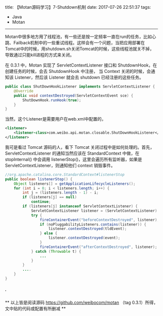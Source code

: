 title: 【Motan源码学习】7-Shutdown机制
date: 2017-07-26 22:51:37
tags:
- Java
- Motan
---
Motan中很多地方用了线程池，有一些还是按一定频率一直在run的任务，比如心跳、Failback机制中的一些重试线程。这样会有一个问题，当把应用部署在Tomcat中的时候，用shutdown.sh关闭Tomcat的时候，这些线程池就关不掉，导致通过只能kill进程的方式来关闭。

在 0.3.1 中，Motan 实现了 ServletContextListener 接口和 ShutdownHook，在创建任务的时候，会去 ShutdownHook 中注册， 当 Context 关闭的时候，会通知该 Listener，然后该 Listener 就会去 shutdown 已经注册的这些任务。

```java
public class ShutDownHookListener implements ServletContextListener {
    @Override
    public void contextDestroyed(ServletContextEvent sce) {
        ShutDownHook.runHook(true);
    }
}
```
<!--more-->
当然，这个Listener是需要用户在web.xml中配置的，
```xml
<listener> 
    <listener-class>com.weibo.api.motan.closable.ShutDownHookListener</listener-class> 
</listener>
```

我可是看过 Tomcat 源码的人，看下 Tomcat 关闭过程中是如何处理的。首先，ServletContextListener 的通知当然应该在 StandardContext 中做，在 stopInternal() 中会调用 listenerStop()，这里会遍历所有监听器，如果是 ServletContextListener，则通知他们 context 销毁事件。
```java
//org.apache.catalina.core.StandardContext#listenerStop
public boolean listenerStop() {
    Object listeners[] = getApplicationLifecycleListeners();
    for (int i = 0; i < listeners.length; i++) {
        int j = (listeners.length - 1) - i;
        if (listeners[j] == null)
            continue;
        if (listeners[j] instanceof ServletContextListener) {
            ServletContextListener listener = (ServletContextListener) listeners[j];
            try {
                fireContainerEvent("beforeContextDestroyed", listener);
                if (noPluggabilityListeners.contains(listener)) {
                    listener.contextDestroyed(tldEvent);
                } else {
                    listener.contextDestroyed(event);
                }
                fireContainerEvent("afterContextDestroyed", listener);
            } catch (Throwable t) {
                ...
            }
        }
        ....
    }
}
```


##### .
** 以上皆是阅读源码 https://github.com/weibocom/motan （tag 0.3.1）所得，文中贴的代码或配置有所删减 **

<style>
img[title="300"] {
  width:300px;
  width:300px;
  display: block;
}
img[title="400"] {
  width:400px;
  width:400px;
  display: block;
}
img[title="450"] {
  width:450px;
  width:450px;
  display: block;
}
img[title="500"] {
  width:500px;
  height:500px;
  display: block;
}
</style>
